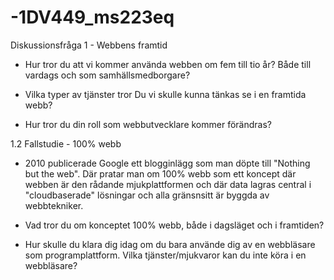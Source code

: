 -1DV449_ms223eq
===============

Diskussionsfråga 1 - Webbens framtid

- Hur tror du att vi kommer använda webben om fem till tio år? Både till vardags och som samhällsmedborgare?

- Vilka typer av tjänster tror Du vi skulle kunna tänkas se i en framtida webb?

- Hur tror du din roll som webbutvecklare kommer förändras?

1.2 Fallstudie - 100% webb

- 2010 publicerade Google ett blogginlägg som man döpte till "Nothing but the web".
  Där pratar man om 100% webb som ett koncept där webben är den rådande mjukplattformen och där data 
  lagras central i "cloudbaserade" lösningar och alla gränsnsitt är byggda av webbtekniker.

- Vad tror du om konceptet 100% webb, både i dagsläget och i framtiden?

- Hur skulle du klara dig idag om du bara använde dig av en webbläsare som programplattform. 
  Vilka tjänster/mjukvaror kan du inte köra i en webbläsare?
